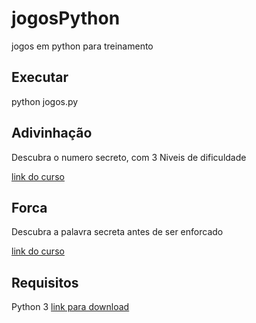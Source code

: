 # jogosPython
jogos em python para treinamento

## Executar
python jogos.py

## Adivinhação
Descubra o numero secreto, com 3 Niveis de dificuldade

[link do curso](https://cursos.alura.com.br/course/python-3-introducao-a-nova-versao-da-linguagem)

## Forca
Descubra a palavra secreta antes de ser enforcado

[link do curso](https://cursos.alura.com.br/course/python-3-avancando-na-linguagem)

## Requisitos
Python 3 
[link para download](https://www.python.org/downloads/)